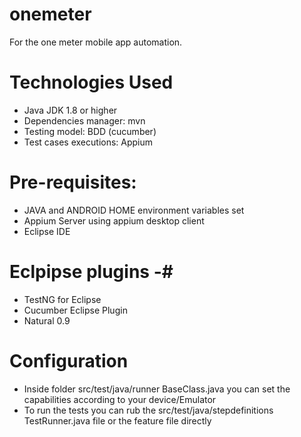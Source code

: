 # onemeter
For the one meter mobile app automation.

# Technologies Used
* Java JDK 1.8 or higher
* Dependencies manager: mvn
* Testing model: BDD (cucumber)
* Test cases executions: Appium

# Pre-requisites:
* JAVA and ANDROID HOME environment variables set
* Appium Server using appium desktop client
* Eclipse IDE 

# Eclpipse plugins -# 
* TestNG for Eclipse
* Cucumber Eclipse Plugin
* Natural 0.9

# Configuration 
* Inside folder src/test/java/runner BaseClass.java you can set the capabilities according to your device/Emulator
* To run the tests you can rub the src/test/java/stepdefinitions TestRunner.java file or the feature file directly
